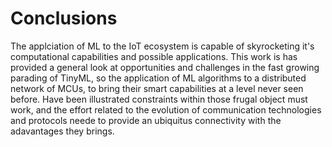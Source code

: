  # Conclusions 
 
 The applciation of ML to the IoT ecosystem is capable of skyrocketing it's computational capabilities and possible applications. This work is has provided a general look at opportunities and challenges in the fast growing parading of TinyML, so the application of ML algorithms to a distributed network of MCUs, to bring their smart capabilities at a level never seen before. Have been illustrated constraints within those frugal object must work, and the effort related to the evolution of communication technologies and protocols neede to provide an ubiquitus connectivity with the adavantages they brings. 
 
